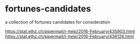# fortunes-candidates
a collection of fortunes candidates for consideration



https://stat.ethz.ch/pipermail/r-help/2016-February/435903.html
https://stat.ethz.ch/pipermail/r-help/2016-February/436126.html

